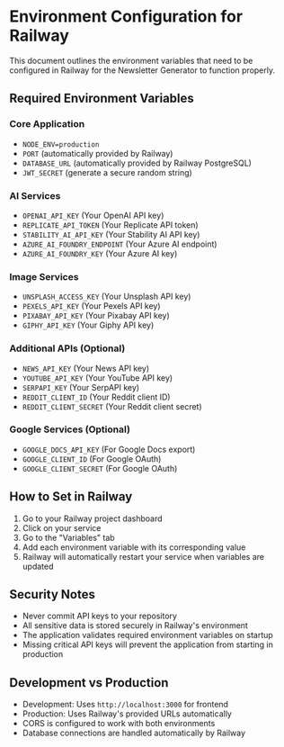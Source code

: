 # Environment Configuration for Railway

This document outlines the environment variables that need to be configured in Railway for the Newsletter Generator to function properly.

## Required Environment Variables

### Core Application
- `NODE_ENV=production`
- `PORT` (automatically provided by Railway)
- `DATABASE_URL` (automatically provided by Railway PostgreSQL)
- `JWT_SECRET` (generate a secure random string)

### AI Services
- `OPENAI_API_KEY` (Your OpenAI API key)
- `REPLICATE_API_TOKEN` (Your Replicate API token)
- `STABILITY_AI_API_KEY` (Your Stability AI API key)
- `AZURE_AI_FOUNDRY_ENDPOINT` (Your Azure AI endpoint)
- `AZURE_AI_FOUNDRY_KEY` (Your Azure AI key)

### Image Services
- `UNSPLASH_ACCESS_KEY` (Your Unsplash API key)
- `PEXELS_API_KEY` (Your Pexels API key)
- `PIXABAY_API_KEY` (Your Pixabay API key)
- `GIPHY_API_KEY` (Your Giphy API key)

### Additional APIs (Optional)
- `NEWS_API_KEY` (Your News API key)
- `YOUTUBE_API_KEY` (Your YouTube API key)
- `SERPAPI_KEY` (Your SerpAPI key)
- `REDDIT_CLIENT_ID` (Your Reddit client ID)
- `REDDIT_CLIENT_SECRET` (Your Reddit client secret)

### Google Services (Optional)
- `GOOGLE_DOCS_API_KEY` (For Google Docs export)
- `GOOGLE_CLIENT_ID` (For Google OAuth)
- `GOOGLE_CLIENT_SECRET` (For Google OAuth)

## How to Set in Railway

1. Go to your Railway project dashboard
2. Click on your service
3. Go to the "Variables" tab
4. Add each environment variable with its corresponding value
5. Railway will automatically restart your service when variables are updated

## Security Notes

- Never commit API keys to your repository
- All sensitive data is stored securely in Railway's environment
- The application validates required environment variables on startup
- Missing critical API keys will prevent the application from starting in production

## Development vs Production

- Development: Uses `http://localhost:3000` for frontend
- Production: Uses Railway's provided URLs automatically
- CORS is configured to work with both environments
- Database connections are handled automatically by Railway
